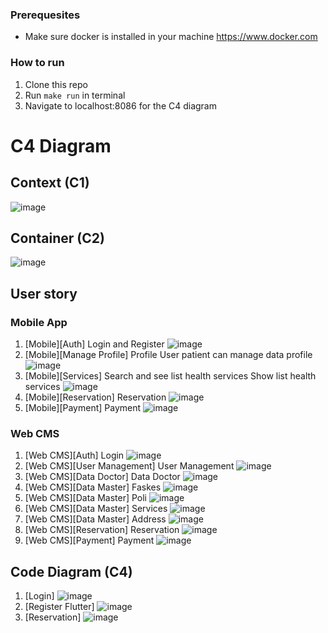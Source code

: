 ### Prerequesites
- Make sure docker is installed in your machine https://www.docker.com

### How to run

1. Clone this repo
2. Run `make run` in terminal
3. Navigate to localhost:8086 for the C4 diagram

# C4 Diagram
## Context (C1)
![image](preview/context_diagram.png)

## Container (C2)
![image](preview/container_diagram.png)

## User story
### Mobile App
1. [Mobile][Auth] Login and Register
   ![image](preview/mobile_auth.png)
2. [Mobile][Manage Profile] Profile
   User patient can manage data profile
   ![image](preview/mobile_manage_profile.png)
3. [Mobile][Services] Search and see list health services
   Show list health services
   ![image](preview/mobile_services.png)
4. [Mobile][Reservation] Reservation
   ![image](preview/mobile_reservation.png)
5. [Mobile][Payment] Payment
   ![image](preview/mobile_payment.png)

### Web CMS
1. [Web CMS][Auth] Login
   ![image](preview/web_auth.png)
2. [Web CMS][User Management] User Management
   ![image](preview/web_user_management.png)
3. [Web CMS][Data Doctor] Data Doctor
   ![image](preview/web_doctor.png)
4. [Web CMS][Data Master] Faskes
   ![image](preview/web_faskes.png)
5. [Web CMS][Data Master] Poli
   ![image](preview/web_poli.png)
6. [Web CMS][Data Master] Services
   ![image](preview/web_services.png)
7. [Web CMS][Data Master] Address
   ![image](preview/web_address.png)
8. [Web CMS][Reservation] Reservation
   ![image](preview/web_reservation.png)
9. [Web CMS][Payment] Payment
   ![image](preview/web_payment.png)

## Code Diagram (C4)
1. [Login]
   ![image](preview/login_c4.png)
2. [Register Flutter]
   ![image](preview/register_flutter_c4.png)
3. [Reservation]
   ![image](preview/reservation_flutter_c4.png)
